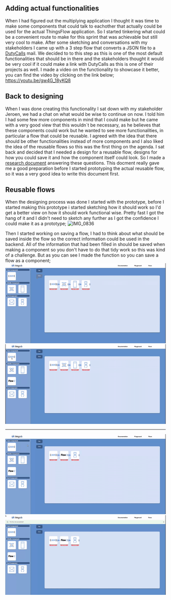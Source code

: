 ## Adding actual functionalities 
When I had figured out the multiplying application I thought it was time to make some components that could talk to eachother that actually could be used for the actual ThingsFlow application. So I started tinkering what could be a convenient route to make for this sprint that was achievable but still very cool to make. After some sketching and conversations with my stakeholders I came up with a 3 step flow that converts a JSON file to a [DutyCalls](uploads/7188a61e3307e8a5105d172f7000c0eb/DutyCalls.pdf) mail. We decided to to this step as this is one of the most default functionalities that should be in there and the stakeholders thought it would be very cool if it could make a link with DutyCalls as this is one of their projects as well. I made a video on the functionality to showcase it better, you can find the video by clicking on the link below; https://youtu.be/gw4G_18yKQ8

## Back to designing
When I was done creating this functionality I sat down with my stakeholder Jeroen, we had a chat on what would be wise to continue on now. I told him I had some few more components in mind that I could make but he came with a very good view that this wouldn´t be necessary, as he believes that these components could work but he wanted to see more functionalities, in particular a flow that could be reusable. I agreed with the idea that there should be other functionalities instead of more components and I also liked the idea of the reusable flows so this was the first thing on the agenda. I sat back and decided that I needed a design for a reusable flow, designs for how you could save it and how the component itself could look. So I made a [research document](uploads/ef1f128ee3a119d223bbefa5ffdfc6ae/Save_and_reuse_a_flow.docx) answering these questions. This docment really gave me a good preparation before I started prototyping the actual reusable flow, so it was a very good idea to write this document first.

## Reusable flows
When the designing process was done I started with the prototype, before I started making this prototype i started sketching how it should work so I'd get a better view on how it should work functional wise. Pretty fast I got the hang of it and I didn't need to sketch any further as I got the confidence I could make it as a prototype; ![IMG_0836](uploads/8ac2fdbd8e2a327ccca7692397b3798b/IMG_0836.jpg)

Then I started working on saving a flow, I had to think about what should be saved inside the flow so the correct information could be used in the backend. All of the information that had been filled in should be saved when making a component so you don't have to do that tidy work so this was kind of a challenge. But as you can see I made the function so you can save a flow as a component; 
![6dda34c68dc2bffaf7085a52d8473808](uploads/f463623840eb116e32d39b345ae35abf/6dda34c68dc2bffaf7085a52d8473808.gif)![cad393dbaaa4fd3984beaa7c49edf567](uploads/95d9e17decf9bce534826e3086f5feb2/cad393dbaaa4fd3984beaa7c49edf567.gif)

-------

![c44ee981c46dd4e501be2a8006fbddad](uploads/3ce9b55367f992ef0355c7c3b2966114/c44ee981c46dd4e501be2a8006fbddad.gif)![051355c2bd00e2287fa692f0484bcc9a](uploads/b8f2a04b841c5939fc8c4d23d51efd49/051355c2bd00e2287fa692f0484bcc9a.gif)